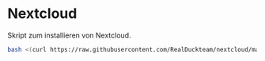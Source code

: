 # Nextcloud
Skript zum installieren von Nextcloud.
```sh
bash <(curl https://raw.githubusercontent.com/RealDuckteam/nextcloud/main/install.sh)
```
